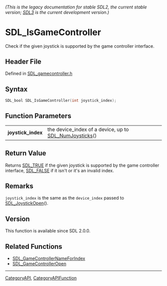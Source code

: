 ###### (This is the legacy documentation for stable SDL2, the current stable version; [SDL3](https://wiki.libsdl.org/SDL3/) is the current development version.)
# SDL_IsGameController

Check if the given joystick is supported by the game controller interface.

## Header File

Defined in [SDL_gamecontroller.h](https://github.com/libsdl-org/SDL/blob/SDL2/include/SDL_gamecontroller.h)

## Syntax

```c
SDL_bool SDL_IsGameController(int joystick_index);

```

## Function Parameters

|                        |                                                                            |
| ---------------------- | -------------------------------------------------------------------------- |
| **joystick_index**     | the device_index of a device, up to [SDL_NumJoysticks](SDL_NumJoysticks)() |

## Return Value

Returns [SDL_TRUE](SDL_TRUE) if the given joystick is supported by the game
controller interface, [SDL_FALSE](SDL_FALSE) if it isn't or it's an invalid
index.

## Remarks

`joystick_index` is the same as the `device_index` passed to
[SDL_JoystickOpen](SDL_JoystickOpen)().

## Version

This function is available since SDL 2.0.0.

## Related Functions

* [SDL_GameControllerNameForIndex](SDL_GameControllerNameForIndex)
* [SDL_GameControllerOpen](SDL_GameControllerOpen)

----
[CategoryAPI](CategoryAPI), [CategoryAPIFunction](CategoryAPIFunction)


